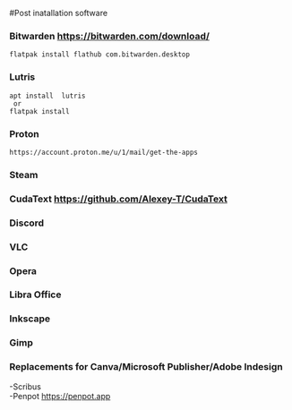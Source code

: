 #Post inatallation software


### Bitwarden  https://bitwarden.com/download/
```
flatpak install flathub com.bitwarden.desktop
```
### Lutris 
```
apt install  lutris
 or
flatpak install
```

### Proton
```
https://account.proton.me/u/1/mail/get-the-apps
```

### Steam

### CudaText  https://github.com/Alexey-T/CudaText

### Discord

### VLC

### Opera

### Libra Office

### Inkscape

### Gimp 

### Replacements for Canva/Microsoft Publisher/Adobe Indesign

-Scribus <br>
-Penpot  https://penpot.app
